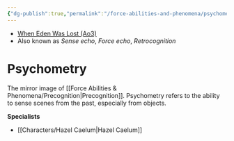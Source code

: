 ```yaml
---
{"dg-publish":true,"permalink":"/force-abilities-and-phenomena/psychometry/","tags":["sense","forcepower"],"dgHomeLink":false}
---
```


- [When Eden Was Lost (Ao3)](https://archiveofourown.org/works/19334440/chapters/45992584)
- Also known as *Sense echo*, *Force echo*, *Retrocognition*
# Psychometry
The mirror image of [[Force Abilities & Phenomena/Precognition\|Precognition]]. Psychometry refers to the ability to sense scenes from the past, especially from objects.

**Specialists**
- [[Characters/Hazel Caelum\|Hazel Caelum]]